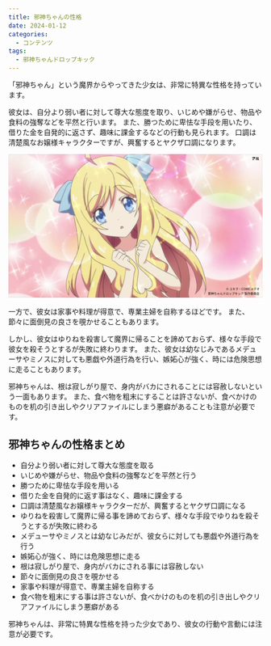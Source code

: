```yaml
---
title: 邪神ちゃんの性格
date: 2024-01-12
categories:
  - コンテンツ
tags:
  - 邪神ちゃんドロップキック
---
```


「邪神ちゃん」という魔界からやってきた少女は、非常に特異な性格を持っています。

彼女は、自分より弱い者に対して尊大な態度を取り、いじめや嫌がらせ、物品や食料の強奪などを平然と行います。
また、勝つために卑怯な手段を用いたり、借りた金を自発的に返さず、趣味に課金するなどの行動も見られます。
口調は清楚風なお嬢様キャラクターですが、興奮するとヤクザ口調になります。

![](feature.png)

<!--more-->

一方で、彼女は家事や料理が得意で、専業主婦を自称するほどです。
また、節々に面倒見の良さを覗かせることもあります。

しかし、彼女はゆりねを殺害して魔界に帰ることを諦めておらず、様々な手段で彼女を殺そうとするが失敗に終わります。
また、彼女は幼なじみであるメデューサやミノスに対しても悪戯や外道行為を行い、嫉妬心が強く、時には危険思想に走ることもあります。

邪神ちゃんは、根は寂しがり屋で、身内がバカにされることには容赦しないという一面もあります。
また、食べ物を粗末にすることは許さないが、食べかけのものを机の引き出しやクリアファイルにしまう悪癖があることも注意が必要です。

## 邪神ちゃんの性格まとめ

- 自分より弱い者に対して尊大な態度を取る
- いじめや嫌がらせ、物品や食料の強奪などを平然と行う
- 勝つために卑怯な手段を用いる
- 借りた金を自発的に返す事はなく、趣味に課金する
- 口調は清楚風なお嬢様キャラクターだが、興奮するとヤクザ口調になる
- ゆりねを殺害して魔界に帰る事を諦めておらず、様々な手段でゆりねを殺そうとするが失敗に終わる
- メデューサやミノスとは幼なじみだが、彼女らに対しても悪戯や外道行為を行う
- 嫉妬心が強く、時には危険思想に走る
- 根は寂しがり屋で、身内がバカにされる事には容赦しない
- 節々に面倒見の良さを覗かせる
- 家事や料理が得意で、専業主婦を自称する
- 食べ物を粗末にする事は許さないが、食べかけのものを机の引き出しやクリアファイルにしまう悪癖がある

邪神ちゃんは、非常に特異な性格を持った少女であり、彼女の行動や言動には注意が必要です。
